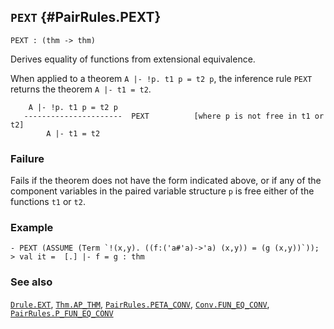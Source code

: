 ## `PEXT` {#PairRules.PEXT}


```
PEXT : (thm -> thm)
```



Derives equality of functions from extensional equivalence.


When applied to a theorem `A |- !p. t1 p = t2 p`,
the inference rule `PEXT` returns the theorem `A |- t1 = t2`.
    
        A |- !p. t1 p = t2 p
       ----------------------  PEXT          [where p is not free in t1 or t2]
            A |- t1 = t2
    



### Failure

Fails if the theorem does not have the form indicated above, or
if any of the component variables in the paired variable structure `p`
is free either of the functions `t1` or `t2`.

### Example

    
    - PEXT (ASSUME (Term `!(x,y). ((f:('a#'a)->'a) (x,y)) = (g (x,y))`));
    > val it =  [.] |- f = g : thm
    



### See also

[`Drule.EXT`](#Drule.EXT), [`Thm.AP_THM`](#Thm.AP_THM), [`PairRules.PETA_CONV`](#PairRules.PETA_CONV), [`Conv.FUN_EQ_CONV`](#Conv.FUN_EQ_CONV), [`PairRules.P_FUN_EQ_CONV`](#PairRules.P_FUN_EQ_CONV)


